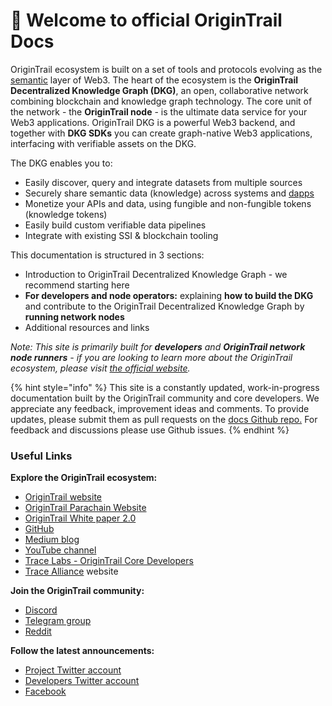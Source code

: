 # 👋 Welcome to official OriginTrail Docs

OriginTrail ecosystem is built on a set of tools and protocols evolving as the [semantic](https://www.w3.org/standards/semanticweb/) layer of Web3. The heart of the ecosystem is the **OriginTrail Decentralized Knowledge Graph (DKG)**, an open, collaborative network combining blockchain and knowledge graph technology. The core unit of the network - the **OriginTrail node** - is the ultimate data service for your Web3 applications. OriginTrail DKG is a powerful Web3 backend, and together with **DKG SDKs** you can create graph-native Web3 applications, interfacing with verifiable assets on the DKG.

The DKG enables you to:

* Easily discover, query and integrate datasets from multiple sources
* Securely share semantic data (knowledge) across systems and [dapps](https://en.wikipedia.org/wiki/Decentralized\_application)
* Monetize your APIs and data, using fungible and non-fungible tokens (knowledge tokens)
* Easily build custom verifiable data pipelines
* Integrate with existing SSI & blockchain tooling

This documentation is structured in 3 sections:

* Introduction to OriginTrail Decentralized Knowledge Graph - we recommend starting here
* **For developers and node operators:** explaining **how to build the DKG** and contribute to the OriginTrail Decentralized Knowledge Graph by **running network nodes**
* Additional resources and links

_Note: This site is primarily built for **developers** and **OriginTrail network node runners** - if you are looking to learn more about the OriginTrail ecosystem, please visit_ [_the official website_](https://origintrail.io)_._

{% hint style="info" %}
This site is a constantly updated, work-in-progress documentation built by the OriginTrail community and core developers. We appreciate any feedback, improvement ideas and comments. To provide updates, please submit them as pull requests on the [docs Github repo.](https://github.com/OriginTrail/dkg-docs) For feedback and discussions please use Github issues.
{% endhint %}

### Useful Links

**Explore the OriginTrail ecosystem:**

* [OriginTrail website](https://origintrail.io)
* [OriginTrail Parachain Website](https://parachain.origintrail.io)
* [OriginTrail White paper 2.0](https://parachain.origintrail.io/whitepaper)
* [GitHub](https://github.com/origintrail)
* [Medium blog](https://medium.com/origintrail)
* [YouTube channel](https://www.youtube.com/c/OriginTrail)
* [Trace Labs - OriginTrail Core Developers](https://tracelabs.io)
* [Trace Alliance](https://alliance.origintrail.io) website

**Join the OriginTrail community:**

* [Discord](https://discordapp.com/invite/FCgYk2S)
* [Telegram group](https://t.me/origintrail)
* [Reddit](https://www.reddit.com/r/OriginTrail/)

**Follow the latest announcements:**

* [Project Twitter account](https://twitter.com/origin\_trail)
* [Developers Twitter account](https://twitter.com/OriginTrailDev)
* [Facebook](https://www.facebook.com/origintrail/)
